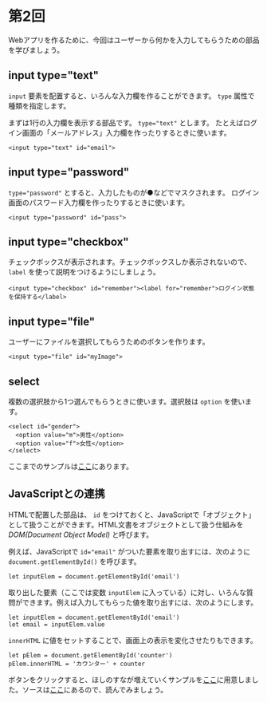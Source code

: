 # 第2回

Webアプリを作るために、今回はユーザーから何かを入力してもらうための部品を学びましょう。

## input type="text"

`input` 要素を配置すると、いろんな入力欄を作ることができます。 `type` 属性で種類を指定します。

まずは1行の入力欄を表示する部品です。 `type="text"` とします。 たとえばログイン画面の「メールアドレス」入力欄を作ったりするときに使います。

```
<input type="text" id="email">
```

## input type="password"

`type="password"` とすると、入力したものが●などでマスクされます。 ログイン画面のパスワード入力欄を作ったりするときに使います。

```
<input type="password" id="pass">
```

## input type="checkbox"

チェックボックスが表示されます。チェックボックスしか表示されないので、 `label` を使って説明をつけるようにしましょう。

```
<input type="checkbox" id="remember"><label for="remember">ログイン状態を保持する</label>
```

## input type="file"

ユーザーにファイルを選択してもらうためのボタンを作ります。

```
<input type="file" id="myImage">
```

## select

複数の選択肢から1つ選んでもらうときに使います。選択肢は `option` を使います。

```
<select id="gender">
  <option value="m">男性</option>
  <option value="f">女性</option>
</select>
```

ここまでのサンプルは[ここ](https://fkmhrk.github.io/Lesson_JavaScript/Step2/inputSample.html)にあります。

## JavaScriptとの連携

HTMLで配置した部品は、 `id` をつけておくと、JavaScriptで「オブジェクト」として扱うことができます。HTML文書をオブジェクトとして扱う仕組みを *DOM(Document Object Model)* と呼びます。

例えば、JavaScriptで `id="email"` がついた要素を取り出すには、次のように `document.getElementById()` を呼びます。

```
let inputElem = document.getElementById('email')
```

取り出した要素（ここでは変数 `inputElem` に入っている）に対し、いろんな質問ができます。例えば入力してもらった値を取り出すには、次のようにします。

```
let inputElem = document.getElementById('email')
let email = inputElem.value
```

`innerHTML` に値をセットすることで、画面上の表示を変化させたりもできます。

```
let pElem = document.getElementById('counter')
pElem.innerHTML = 'カウンター' + counter
```

ボタンをクリックすると、ほしのすなが増えていくサンプルを[ここ](https://fkmhrk.github.io/Lesson_JavaScript/Step2/stardust.html)に用意しました。ソースは[ここ](https://github.com/fkmhrk/Lesson_JavaScript/blob/master/Step2/stardust.html)にあるので、読んでみましょう。
